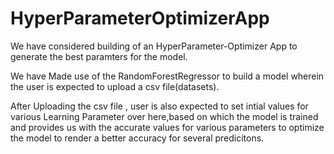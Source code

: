 # HyperParameterOptimizerApp
We have considered building of an HyperParameter-Optimizer App to generate the best paramters for the model.

We have Made use of the RandomForestRegressor to build a model wherein the user is expected to upload a csv file(datasets).

After Uploading the csv file , user is also expected to set intial values for various Learning Parameter over here,based on which the model is trained and provides us with the accurate values for various parameters to optimize the model to render a better accuracy for several predicitons.
